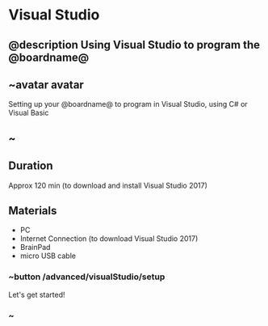 # Visual Studio

## @description Using Visual Studio to program the @boardname@  

## ~avatar avatar

Setting up your @boardname@ to program in Visual Studio, using C# or Visual Basic

## ~

## Duration

Approx 120 min (to download and install Visual Studio 2017)

## Materials

* PC 
* Internet Connection (to download Visual Studio 2017)
* BrainPad
* micro USB cable

### ~button /advanced/visualStudio/setup

Let's get started!

### ~
